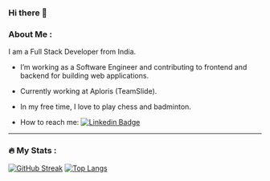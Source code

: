 <img src="https://komarev.com/ghpvc/?username=ninad365&style=flat-square&color=blue" alt=""/>

### Hi there 👋
### About Me :
I am a Full Stack Developer from India.

- I’m working as a Software Engineer and contributing to frontend and backend for building web applications.

- Currently working at Aploris (TeamSlide).

- In my free time, I love to play chess and badminton.

- How to reach me: [![Linkedin Badge](https://img.shields.io/badge/-kakbar-blue?style=flat&logo=Linkedin&logoColor=white)](https://www.linkedin.com/in/ninad-ambade/)

---

### :fire: My Stats :

[![GitHub Streak](http://github-readme-streak-stats.herokuapp.com?user=ninad365&theme=dark&background=000000)](https://git.io/streak-stats)
[![Top Langs](https://github-readme-stats.vercel.app/api/top-langs/?username=ninad365&layout=compact&theme=vision-friendly-dark)](https://github.com/anuraghazra/github-readme-stats)

<!--
**ninad365/ninad365** is a ✨ _special_ ✨ repository because its `README.md` (this file) appears on your GitHub profile.

Here are some ideas to get you started:

- 🔭 I’m currently working on ...
- 🌱 I’m currently learning ...
- 👯 I’m looking to collaborate on ...
- 🤔 I’m looking for help with ...
- 💬 Ask me about ...
- 📫 How to reach me: ...
- 😄 Pronouns: ...
- ⚡ Fun fact: ...
-->
